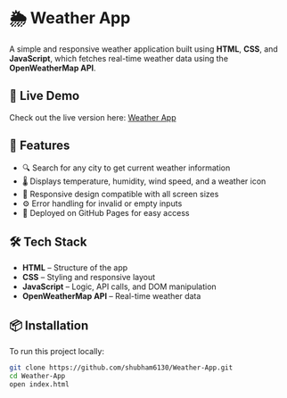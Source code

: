 # 🌦️ Weather App

A simple and responsive weather application built using **HTML**, **CSS**, and **JavaScript**, which fetches real-time weather data using the **OpenWeatherMap API**.

## 🔗 Live Demo  
Check out the live version here: [Weather App](https://shubham6130.github.io/Weather-App)

## 📌 Features

- 🔍 Search for any city to get current weather information  
- 🌡️ Displays temperature, humidity, wind speed, and a weather icon  
- 📱 Responsive design compatible with all screen sizes  
- ⚙️ Error handling for invalid or empty inputs  
- 🚀 Deployed on GitHub Pages for easy access

## 🛠️ Tech Stack

- **HTML** – Structure of the app  
- **CSS** – Styling and responsive layout  
- **JavaScript** – Logic, API calls, and DOM manipulation  
- **OpenWeatherMap API** – Real-time weather data

## 📦 Installation

To run this project locally:

```bash
git clone https://github.com/shubham6130/Weather-App.git
cd Weather-App
open index.html
